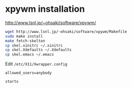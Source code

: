 # xpywm installation

http://www.lsnl.jp/~ohsaki/software/xpywm/

```zsh
wget http://www.lsnl.jp/~ohsaki/software/xpywm/Makefile
sudo make install
make fetch-skelton
cp skel.xinitrc ~/.xinitrc
cp skel.Xdefaults ~/.Xdefaults
cp skel.emacs ~/.emacs
```

Edit `/etc/X11/Xwrapper.config`

```
allowed_users=anybody
```

```zsh
startx
```
